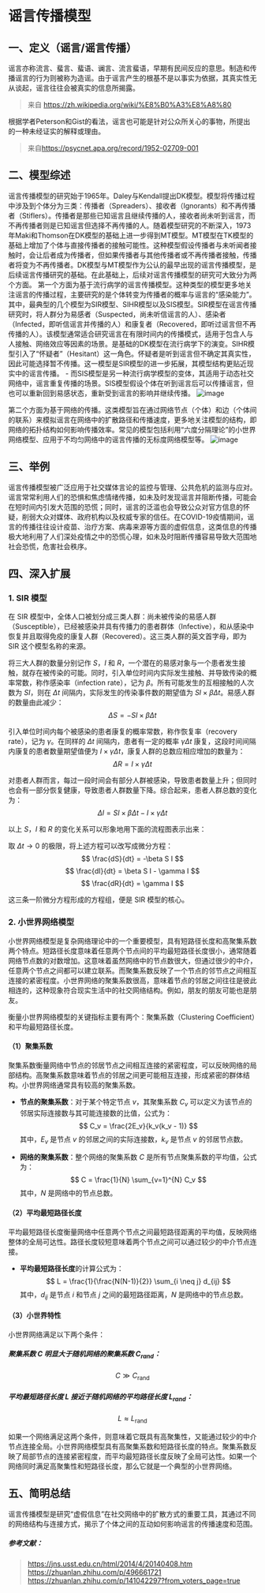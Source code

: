 谣言传播模型
====
一、定义（谣言/谣言传播）
----
谣言亦称流言、蜚言、蜚语、谰言、流言蜚语，早期有民间反应的意思。制造和传播谣言的行为则被称为造谣。由于谣言产生的根基不是以事实为依据，其真实性无从谈起，谣言往往会被真实的信息所揭露。

>来自 <https://zh.wikipedia.org/wiki/%E8%B0%A3%E8%A8%80> 

根据学者Peterson和Gist的看法，谣言也可能是针对公众所关心的事物，所提出的一种未经证实的解释或理由。

>来自<https://psycnet.apa.org/record/1952-02709-001>

二、模型综述
----
谣言传播模型的研究始于1965年。Daley与Kendall提出DK模型。模型将传播过程中涉及到个体分为三类：传播者（Spreaders）、接收者（Ignorants）和不再传播者（Stiflers）。传播者是那些已知谣言且继续传播的人，接收者尚未听到谣言，而不再传播者则是已知谣言但选择不再传播的人。随着模型研究的不断深入，1973年Maki和Thomson在DK模型的基础上进一步得到MT模型。MT模型在TK模型的基础上增加了个体与直接传播者的接触可能性。这种模型假设传播者与未听闻者接触时，会让后者成为传播者，但如果传播者与其他传播者或不再传播者接触，传播者将变为不再传播者。DK模型与MT模型作为公认的最早出现的谣言传播模型，是后续谣言传播研究的基础。在此基础上，后续对谣言传播模型的研究可大致分为两个方面。
第一个方面为基于流行病学的谣言传播模型。这种类型的模型更多地关注谣言的传播过程，主要研究的是个体转变为传播者的概率与谣言的“感染能力”。其中，最典型的几个模型为SIR模型、SIHR模型以及SIS模型。SIR模型在谣言传播研究时，将人群分为易感者（Suspected，尚未听信谣言的人）、感染者（Infected，即听信谣言并传播的人）和康复者（Recovered，即听过谣言但不再传播的人）。该模型通常适合研究谣言在有限时间内的传播模式，适用于包含人与人接触、网络效应等因素的场景。是基础的DK模型在流行病学下的演变。SIHR模型引入了“怀疑者”（Hesitant）这一角色。怀疑者是听到谣言但不确定其真实性，因此可能选择暂不传播。这一模型是SIR模型的进一步拓展，其模型结构更贴近现实中的谣言传播。 - 而SIS模型是另一种流行病学模型的变体，其适用于动态社交网络中，谣言重复传播的场景。SIS模型假设个体在听到谣言后可以传播谣言，但也可以重新回到易感状态，重新受到谣言的影响并继续传播。
![image](https://github.com/user-attachments/assets/a949da6c-f069-494b-8ac9-80bb69020b91)

第二个方面为基于网络的传播。这类模型旨在通过网络节点（个体）和边（个体间的联系）来模拟谣言在网络中的扩散路径和传播速度，更多地关注模型的结构，即网络的拓扑结构如何影响传播效率。常见的模型包括利用“六度分隔理论”的小世界网络模型、应用于不均匀网络中的谣言传播的无标度网络模型等。
![image](https://github.com/user-attachments/assets/daea8f68-4da3-472b-a792-0ef4ee739537)

三、举例
----
谣言传播模型被广泛应用于社交媒体言论的监控与管理、公共危机的监测与应对。谣言常常利用人们的恐惧和焦虑情绪传播，如未及时发现谣言并阻断传播，可能会在短时间内引发大范围的恐慌；同时，谣言的泛滥也会导致公众对官方信息的怀疑，削弱大众对媒体、政府机构以及权威专家的信任。在COVID-19疫情期间，谣言的传播往往设计疫苗、治疗方案、病毒来源等方面的虚假信息，这类信息的传播极大地利用了人们深处疫情之中的恐慌心理，如未及时阻断传播容易导致大范围地社会恐慌，危害社会秩序。

四、深入扩展
----
### 1. SIR 模型
在 SIR 模型中，全体人口被划分成三类人群：尚未被传染的易感人群（Susceptible），已经被感染并具有传播力的患者群体（Infective），和从感染中恢复并且取得免疫的康复人群（Recovered）。这三类人群的英文首字母，即为 SIR 这个模型名称的来源。

将三大人群的数量分别记作 $S$，$I$ 和 $R$，一个潜在的易感对象与一个患者发生接触，就存在被传染的可能。同时，引入单位时间内实际发生接触、并导致传染的概率常数，称作感染率（infection rate），记为 $\beta$。所有可能发生的互相接触的人次数为 $SI$，则在 $\Delta t$ 间隔内，实际发生的传染事件数的期望值为 $SI \times \beta \Delta t$。易感人群的数量由此减少：
$$
\Delta S = -S I \times \beta \Delta t
$$

引入单位时间内每个被感染的患者康复的概率常数，称作恢复率（recovery rate），记为 $\gamma$。在同样的 $\Delta t$ 间隔内，患者有一定的概率 $\gamma \Delta t$ 康复，这段时间间隔内康复的患者数量期望值便为 $I \times \gamma \Delta t$，康复人群的总数应相应增加的数量为：
$$
\Delta R = I \times \gamma \Delta t
$$

对患者人群而言，每过一段时间会有部分人群被感染，导致患者数量上升；但同时也会有一部分恢复健康，导致患者人群数量下降。综合起来，患者人群总数的变化为：
$$
\Delta I = SI \times \beta \Delta t - I \times \gamma \Delta t
$$

以上 $S$，$I$ 和 $R$ 的变化关系可以形象地用下面的流程图表示出来：

取 $\Delta t \to 0$ 的极限，将上述方程可以改写成微分方程：
$$
\frac{dS}{dt} = -\beta S I
$$
$$
\frac{dI}{dt} = \beta S I - \gamma I
$$
$$
\frac{dR}{dt} = \gamma I
$$

这三条一阶微分方程形成的方程组，便是 SIR 模型的核心。
### 2. 小世界网络模型

小世界网络模型是复杂网络理论中的一个重要模型，具有短路径长度和高聚集系数两个特点。短路径长度意味着任意两个节点间的平均最短路径长度很小，通常随着网络节点数的对数增加。这意味着虽然网络中的节点数很大，但通过很少的中介，任意两个节点之间都可以建立联系。而聚集系数反映了一个节点的邻节点之间相互连接的紧密程度。小世界网络的聚集系数很高，意味着节点的邻居之间往往是彼此相连的，这种现象符合现实生活中的社交网络结构。例如，朋友的朋友可能也是朋友。

衡量小世界网络模型的关键指标主要有两个：聚集系数（Clustering Coefficient）和平均最短路径长度。

#### （1）聚集系数

聚集系数衡量网络中节点的邻居节点之间相互连接的紧密程度，可以反映网络的局部结构。高聚集系数意味着节点的邻居之间更可能相互连接，形成紧密的群体结构。小世界网络通常具有较高的聚集系数。

- **节点的聚集系数**：对于某个特定节点 $v$，其聚集系数 $C_v$ 可以定义为该节点的邻居实际连接数与其可能连接数的比值，公式为：
$$
C_v = \frac{2E_v}{k_v(k_v - 1)}
$$
其中，$E_v$ 是节点 $v$ 的邻居之间的实际连接数，$k_v$ 是节点 $v$ 的邻居节点数。

- **网络的聚集系数**：整个网络的聚集系数 $C$ 是所有节点聚集系数的平均值，公式为：
$$
C = \frac{1}{N} \sum_{v=1}^{N} C_v
$$
其中，$N$ 是网络中的节点总数。

#### （2）平均最短路径长度

平均最短路径长度衡量网络中任意两个节点之间最短路径距离的平均值，反映网络整体的全局可达性。路径长度较短意味着两个节点之间可以通过较少的中介节点连接。

- **平均最短路径长度**的计算公式为：
$$
L = \frac{1}{\frac{N(N-1)}{2}} \sum_{i \neq j} d_{ij}
$$
其中，$d_{ij}$ 是节点 $i$ 和节点 $j$ 之间的最短路径距离，$N$ 是网络中的节点总数。

#### （3）小世界特性

小世界网络满足以下两个条件：

#####   **聚集系数 $C$ 明显大于随机网络的聚集系数 $C_{\text{rand}}$**：
$$
C \gg C_{\text{rand}}
$$

#####   **平均最短路径长度 $L$ 接近于随机网络的平均路径长度 $L_{\text{rand}}$**：
$$
L \approx L_{\text{rand}}
$$

如果一个网络满足这两个条件，则意味着它既具有高聚集性，又能通过较少的中介节点连接全局。小世界网络模型具有高聚集系数和短路径长度的特点。聚集系数反映了局部节点的连接紧密程度，而平均最短路径长度反映了全局可达性。如果一个网络同时满足高聚集性和短路径长度，那么它就是一个典型的小世界网络。


 五、简明总结
-----

谣言传播模型是研究“虚假信息”在社交网络中的扩散方式的重要工具，其通过不同的网络结构与连接方式，揭示了个体之间的互动如何影响谣言的传播速度和范围。


#####  参考文献：
>https://jns.usst.edu.cn/html/2014/4/20140408.htm
>https://zhuanlan.zhihu.com/p/496661721
>https://zhuanlan.zhihu.com/p/141042297?from_voters_page=true


